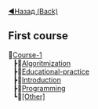 [:arrow_backward:Назад (Back)](https://github.com/Bloodies/HSE-University-projects)   

## First course

📁[Course-1](https://github.com/Bloodies/HSE-University-projects/tree/Bloodies/Course-1 "Course-1")
<br>⠀┣📁[Algoritmization](https://github.com/Bloodies/HSE-University-projects/tree/Bloodies/Course-1/Algorithmization "Algoritmization")
<br>⠀┣📁[Educational-practice](https://github.com/Bloodies/HSE-University-projects/tree/Bloodies/Course-1/Educational-practice "Educational-practice")
<br>⠀┣📁[Introduction](https://github.com/Bloodies/HSE-University-projects/tree/Bloodies/Course-1/Introduction "Introduction")
<br>⠀┣📁[Programming](https://github.com/Bloodies/HSE-University-projects/tree/Bloodies/Course-1/Programming "Programming")
<br>⠀┗📁[[Other]](https://github.com/Bloodies/HSE-University-projects/tree/Bloodies/Course-1/%5BOther%5D/Computer-practice "[Other]")
